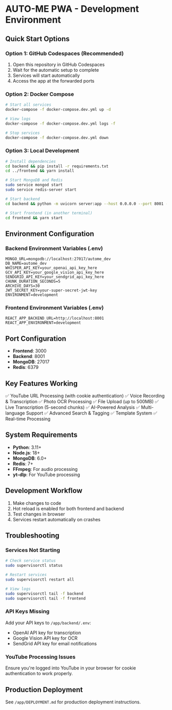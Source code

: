 # AUTO-ME PWA - Development Environment

## Quick Start Options

### Option 1: GitHub Codespaces (Recommended)
1. Open this repository in GitHub Codespaces
2. Wait for the automatic setup to complete
3. Services will start automatically
4. Access the app at the forwarded ports

### Option 2: Docker Compose
```bash
# Start all services
docker-compose -f docker-compose.dev.yml up -d

# View logs
docker-compose -f docker-compose.dev.yml logs -f

# Stop services
docker-compose -f docker-compose.dev.yml down
```

### Option 3: Local Development
```bash
# Install dependencies
cd backend && pip install -r requirements.txt
cd ../frontend && yarn install

# Start MongoDB and Redis
sudo service mongod start
sudo service redis-server start

# Start backend
cd backend && python -m uvicorn server:app --host 0.0.0.0 --port 8001 --reload

# Start frontend (in another terminal)
cd frontend && yarn start
```

## Environment Configuration

### Backend Environment Variables (.env)
```env
MONGO_URL=mongodb://localhost:27017/autome_dev
DB_NAME=autome_dev
WHISPER_API_KEY=your_openai_api_key_here
GCV_API_KEY=your_google_vision_api_key_here
SENDGRID_API_KEY=your_sendgrid_api_key_here
CHUNK_DURATION_SECONDS=5
ARCHIVE_DAYS=30
JWT_SECRET_KEY=your-super-secret-jwt-key
ENVIRONMENT=development
```

### Frontend Environment Variables (.env)
```env
REACT_APP_BACKEND_URL=http://localhost:8001
REACT_APP_ENVIRONMENT=development
```

## Port Configuration
- **Frontend**: 3000
- **Backend**: 8001
- **MongoDB**: 27017
- **Redis**: 6379

## Key Features Working
✅ YouTube URL Processing (with cookie authentication)
✅ Voice Recording & Transcription
✅ Photo OCR Processing
✅ File Upload (up to 500MB)
✅ Live Transcription (5-second chunks)
✅ AI-Powered Analysis
✅ Multi-language Support
✅ Advanced Search & Tagging
✅ Template System
✅ Real-time Processing

## System Requirements
- **Python**: 3.11+
- **Node.js**: 18+
- **MongoDB**: 6.0+
- **Redis**: 7+
- **FFmpeg**: For audio processing
- **yt-dlp**: For YouTube processing

## Development Workflow
1. Make changes to code
2. Hot reload is enabled for both frontend and backend
3. Test changes in browser
4. Services restart automatically on crashes

## Troubleshooting

### Services Not Starting
```bash
# Check service status
sudo supervisorctl status

# Restart services
sudo supervisorctl restart all

# View logs
sudo supervisorctl tail -f backend
sudo supervisorctl tail -f frontend
```

### API Keys Missing
Add your API keys to `/app/backend/.env`:
- OpenAI API key for transcription
- Google Vision API key for OCR
- SendGrid API key for email notifications

### YouTube Processing Issues
Ensure you're logged into YouTube in your browser for cookie authentication to work properly.

## Production Deployment
See `/app/DEPLOYMENT.md` for production deployment instructions.